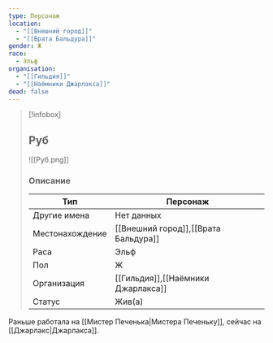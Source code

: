 ```yaml
---
type: Персонаж
location:
  - "[[Внешний город]]"
  - "[[Врата Бальдура]]"
gender: Ж
race:
  - Эльф
organisation:
  - "[[Гильдия]]"
  - "[[Наёмники Джарлакса]]"
dead: false
---
```


> [!infobox]
> 
> ## Руб
> 
> ![[Руб.png]]
> 
> ### Описание
> 
> | Тип | Персонаж |
> | --- | --- |
> | Другие имена| Нет данных |
> | Местонахождение | [[Внешний город]],[[Врата Бальдура]] |
> | Раса | Эльф |
> | Пол | Ж |
> | Организация | [[Гильдия]],[[Наёмники Джарлакса]] |
> | Статус | Жив(а) |

Раньше работала на [[Мистер Печенька|Мистера Печеньку]], сейчас на [[Джарлакс|Джарлакса]].